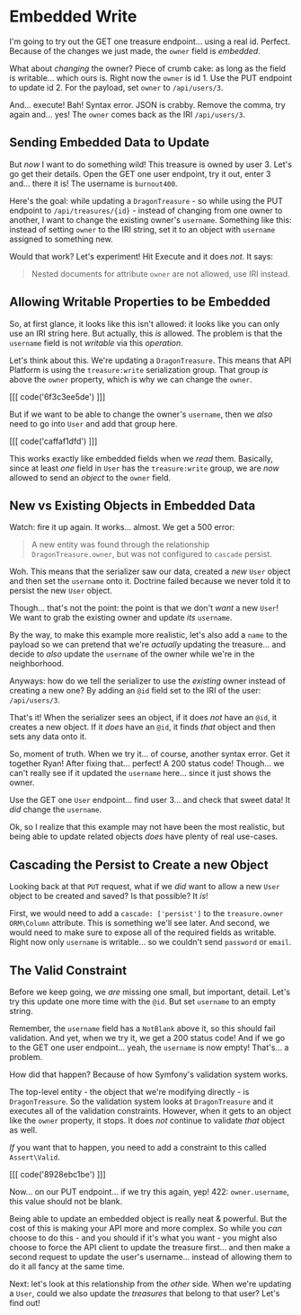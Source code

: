 # Embedded Write

I'm going to try out the GET one treasure endpoint... using a real id.
Perfect. Because of the changes we just made, the `owner` field is
*embedded*.

What about *changing* the owner? Piece of crumb cake: as long as the field is
writable... which ours is. Right now the `owner` is id 1. Use the PUT endpoint
to update id 2. For the payload, set `owner` to `/api/users/3`.

And... execute! Bah! Syntax error. JSON is crabby. Remove the comma, try again
and... yes! The `owner` comes back as the IRI `/api/users/3`.

## Sending Embedded Data to Update

But *now* I want to do something wild! This treasure is owned by user 3.
Let's go get their details. Open the GET one user endpoint, try it out, enter 3
and... there it is! The username is `burnout400`.

Here's the goal: while updating a `DragonTreasure` - so while using the PUT endpoint
to `/api/treasures/{id}` - instead of changing from one owner to another, I want
to change the existing owner's `username`. Something like this: instead of setting
`owner` to the IRI string, set it to an object with `username` assigned to something
new.

Would that work? Let's experiment! Hit Execute and it does *not*. It says:

> Nested documents for attribute `owner` are not allowed, use IRI instead.

## Allowing Writable Properties to be Embedded

So, at first glance, it looks like this isn't allowed: it looks like you can only
use an IRI string here. But actually, this *is* allowed. The problem is that the
`username` field is not *writable* via this *operation*.

Let's think about this. We're updating a `DragonTreasure`. This means that API
Platform is using the `treasure:write` serialization group. That group *is*
above the `owner` property, which is why we can change the `owner`.

[[[ code('6f3c3ee5de') ]]]

But if we want to be able to change the owner's `username`, then we *also* need to
go into `User` and add that group here.

[[[ code('caffaf1dfd') ]]]

This works exactly like embedded fields when we *read* them. Basically,
since at least *one* field in `User` has the `treasure:write` group, we are *now*
allowed to send an *object* to the `owner` field.

## New vs Existing Objects in Embedded Data

Watch: fire it up again. It works... almost. We get a 500 error:

> A new entity was found through the relationship `DragonTreasure.owner`, but was
> not configured to `cascade` persist.

Woh. This means that the serializer saw our data, created a *new* `User` object and
then set the `username` onto it. Doctrine failed because we never told it to persist
the new `User` object.

Though... that's not the point: the point is that we don't *want* a new `User`!
We want to grab the existing owner and update *its* `username`.

By the way, to make this example more realistic, let's also add a `name` to the
payload so we can pretend that we're *actually* updating the treasure... and decide
to *also* update the `username` of the owner while we're in the neighborhood.

Anyways: how do we tell the serializer to use the *existing* owner instead of creating
a new one? By adding an `@id` field set to the IRI of the user: `/api/users/3`.

That's it! When the serializer sees an object, if it does *not* have an `@id`, it
creates a new object. If it *does* have an `@id`, it finds *that* object and then
sets any data onto it.

So, moment of truth. When we try it... of course, another syntax error. Get
it together Ryan! After fixing that... perfect! A 200 status code! Though...
we can't really see if it updated the `username` here... since it just shows the owner.

Use the GET one `User` endpoint... find user 3... and check that sweet data! It
*did* change the `username`.

Ok, so I realize that this example may not have been the most realistic, but being
able to update related objects *does* have plenty of real use-cases.

## Cascading the Persist to Create a new Object

Looking back at that `PUT` request, what if we *did* want to allow a new
`User` object to be created and saved? Is that possible? It *is*!

First, we would need to add a `cascade: ['persist']` to the `treasure.owner`
`ORM\Column` attribute. This is something we'll see later. And second, we would
need to make sure to expose all of the required fields as writable. Right now
only `username` is writable... so we couldn't send `password` or `email`.

## The Valid Constraint

Before we keep going, we *are* missing one small, but important, detail. Let's
try this update one more time with the `@id`. But set `username` to an empty string.

Remember, the `username` field has a `NotBlank` above it, so this should fail
validation. And yet, when we try it, we get a 200 status code! And if we go to the
GET one user endpoint... yeah, the `username` is now empty! That's... a problem.

How did that happen? Because of how Symfony's validation system works.

The top-level entity - the object that we're modifying directly - is `DragonTreasure`.
So the validation system looks at `DragonTreasure` and it executes all of the
validation constraints. However, when it gets to an object like the `owner` property,
it stops. It does *not* continue to validate *that* object as well.

*If* you want that to happen, you need to add a constraint to this called
`Assert\Valid`.

[[[ code('8928ebc1be') ]]]

Now... on our PUT endpoint... if we try this again, yep! 422: `owner.username`, this
value should not be blank.

Being able to update an embedded object is really neat & powerful. But the cost
of this is making your API more and more complex. So while you *can* choose to do
this - and you should if it's what you want - you might also choose to force
the API client to update the treasure first... and then make a second request to
update the user's username... instead of allowing them to do it all fancy at the
same time.

Next: let's look at this relationship from the *other* side. When we're updating
a `User`, could we also update the *treasures* that belong to that user? Let's
find out!
